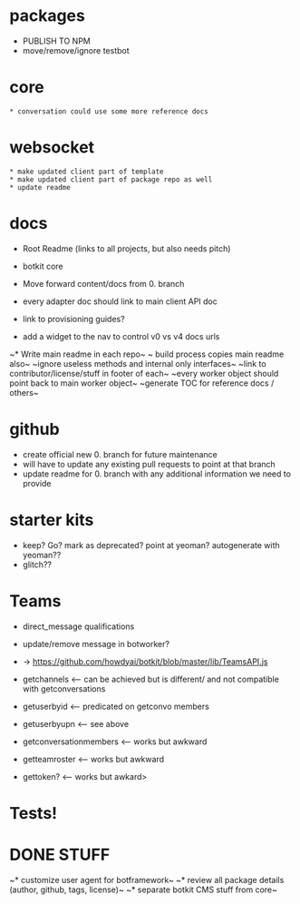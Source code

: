 # packages

* PUBLISH TO NPM
* move/remove/ignore testbot

# core

    * conversation could use some more reference docs

# websocket

    * make updated client part of template
    * make updated client part of package repo as well
    * update readme

# docs

* Root Readme (links to all projects, but also needs pitch)
* botkit core 

* Move forward content/docs from 0. branch

* every adapter doc should link to main client API doc
* link to provisioning guides?
* add a widget to the nav to control v0 vs v4 docs urls

~* Write main readme in each repo~
~ build process copies main readme also~
~ignore useless methods and internal only interfaces~
~link to contributor/license/stuff in footer of each~
~every worker object should point back to main worker object~
~generate TOC for reference docs / others~

# github

* create official new 0. branch for future maintenance
* will have to update any existing pull requests to point at that branch
* update readme for 0. branch with any additional information we need to provide


# starter kits

* keep?  Go?  mark as deprecated?  point at yeoman? autogenerate with yeoman??
* glitch??

# Teams 

* direct_message qualifications
* update/remove message in botworker?

* -> https://github.com/howdyai/botkit/blob/master/lib/TeamsAPI.js
* getchannels <-- can be achieved but is different/ and not compatible with getconversations
* getuserbyid <-- predicated on getconvo members
* getuserbyupn <-- see above
* getconversationmembers <-- works but awkward
* getteamroster <-- works but awkward
* gettoken? <-- works but awkard>


# Tests!

# DONE STUFF

~* customize user agent for botframework~
~* review all package details (author, github, tags, license)~
~* separate botkit CMS stuff from core~
